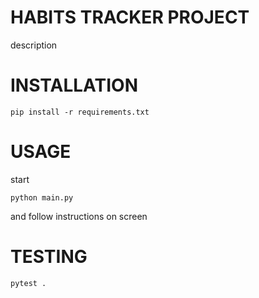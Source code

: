 # HABITS TRACKER PROJECT

description

# INSTALLATION

```shell
pip install -r requirements.txt
```

# USAGE

start

```shell
python main.py
```

and follow instructions on screen

# TESTING

```shell
pytest .
```
